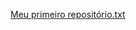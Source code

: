 [Meu primeiro repositório.txt](https://github.com/Beneditodenursia/auladedevops/files/15150704/Meu.primeiro.repositorio.txt)
